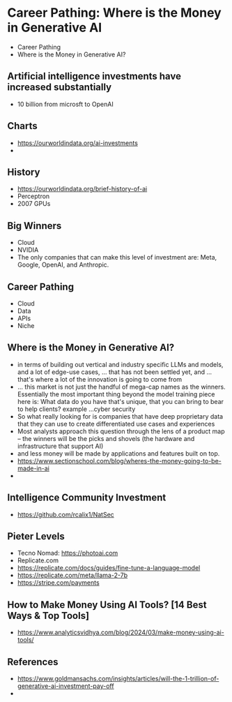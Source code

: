 # Career Pathing: Where is the Money in Generative AI

* Career Pathing
* Where is the Money in Generative AI?

## Artificial intelligence investments have increased substantially

* 10 billion from microsft to OpenAI 


## Charts

* https://ourworldindata.org/ai-investments
* 

## History

* https://ourworldindata.org/brief-history-of-ai
* Perceptron
* 2007 GPUs

## Big Winners

* Cloud
* NVIDIA
* The only companies that can make this level of investment are: Meta, Google, OpenAI, and Anthropic.


## Career Pathing

* Cloud
* Data
* APIs
* Niche
  
## Where is the Money in Generative AI?

* in terms of building out vertical and industry specific LLMs and models, and a lot of edge-use cases, ... that has not been settled yet, and ... that's where a lot of the innovation is going to come from
* ... this market is not just the handful of mega-cap names as the winners. Essentially the most important thing beyond the model training piece here is: What data do you have that's unique, that you can bring to bear to help clients? example ...cyber security
* So what really looking for is companies that have deep proprietary data that they can use to create differentiated use cases and experiences
* Most analysts approach this question through the lens of a product map – the winners will be the picks and shovels (the hardware and infrastructure that support AI)
* and less money will be made by applications and features built on top.
* https://www.sectionschool.com/blog/wheres-the-money-going-to-be-made-in-ai
* 

## Intelligence Community Investment

* https://github.com/rcalix1/NatSec

## Pieter Levels

* Tecno Nomad: https://photoai.com
* Replicate.com
* https://replicate.com/docs/guides/fine-tune-a-language-model
* https://replicate.com/meta/llama-2-7b
* https://stripe.com/payments

## How to Make Money Using AI Tools? [14 Best Ways & Top Tools]

* https://www.analyticsvidhya.com/blog/2024/03/make-money-using-ai-tools/

## References

* https://www.goldmansachs.com/insights/articles/will-the-1-trillion-of-generative-ai-investment-pay-off
* 

